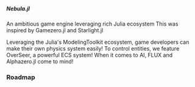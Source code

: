 ##### Nebula.jl #####
An ambitious game engine leveraging rich Julia ecosystem
This was inspired by Gamezero.jl and Starlight.jl

Leveraging the Julia's ModelingToolkit ecosystem, game developers can make their own physics system easily!
To control entities, we feature OverSeer, a powerful ECS system!
When it comes to AI, FLUX and Alphazero.jl come to mind!



### Roadmap